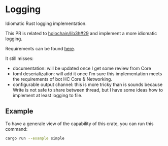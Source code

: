 # Logging

Idiomatic Rust logging implementation.


This PR is related to [holochain/lib3h#29](https://github.com/holochain/lib3h/issues/29) and implement a more idiomatic logging.

Requirements can be found [here](https://hackmd.io/MP5F3UhSTp2iPk37Cwa-fw).

It still misses:

* documentation: will be updated once I get some review from Core
* toml deserialization: will add it once I'm sure this implementation meets the requirements of bot HC Core & Networking.
* configurable output channel: this is more tricky than is sounds because Write is not safe to share between thread, but I have some ideas how to implement at least logging to file.


## Example ##

To have a generale view of the capability of this crate, you can run this command:

```bash
cargo run --example simple
```
